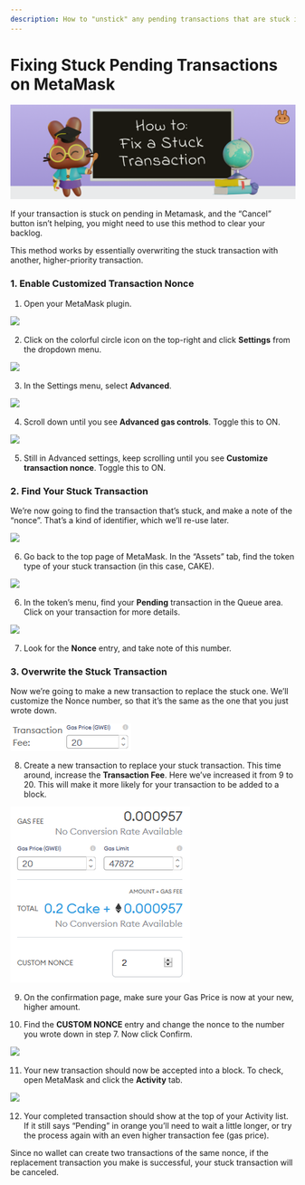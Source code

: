 ```yaml
---
description: How to "unstick" any pending transactions that are stuck in your MetaMask
---
```


# Fixing Stuck Pending Transactions on MetaMask

![](../.gitbook/assets/docs-masthead-12-%20%281%29.png)

If your transaction is stuck on pending in Metamask, and the “Cancel” button isn’t helping, you might need to use this method to clear your backlog.

This method works by essentially overwriting the stuck transaction with another, higher-priority transaction.

### **1. Enable Customized Transaction Nonce**

1. Open your MetaMask plugin.

![](https://lh6.googleusercontent.com/fYsgD0BKjYVjrbCpbEQgMyWG_sW-4c2Ev7wu9bVzsOWtqIzCmYqiv6Xj8G_FY2TK5uYul3XaOY2WflfcW1W56R2KCuyW-Y5RjHH9DZDgUmATLlnOnMPn371nniPZqaaD7KAgYgMc)

2. Click on the colorful circle icon on the top-right and click **Settings** from the dropdown menu.

![](https://lh3.googleusercontent.com/DpSeFrHsmPNXU73C3NB9iRANEe81rJ2XUhbxs6k7PqJSVy6IkAijeX_TeIbUupalmD3mlE2G0C90XHJJy_JPk-_mswNRf4liUwR4AUhx2AWygp4yIP9kjHo1QQk_60wEtjGkfwSk)

3. In the Settings menu, select **Advanced**.

![](https://lh4.googleusercontent.com/F-o1qfi84wh6YNUP16b8lbyS6f8i04SYEUR2VrncMbBaoeaAjOw4Af_oOwRUfWnhZn6NFb4O1uopoc1KNego8XelHmDDWeRRAb0oMJGE_ZI_xJJeqfH-bJrai0pakyxC-235E4nq)

4. Scroll down until you see **Advanced gas controls**. Toggle this to ON.

![](https://lh5.googleusercontent.com/ePraz_2Z8k1V62DMROjv0jbIjEcf8ATvaH-Lxe5wtoNo6oVTyRPelC1m7UVaizcNpW5bHByrbC9xv1KDZfjNnXvQ8J0ukHUHK7vK4rX5gpQVHmfyJr81wCGdeArvksNhshon1Btn)

5. Still in Advanced settings, keep scrolling until you see **Customize transaction nonce**. Toggle this to ON.

### **2. Find Your Stuck Transaction**

We’re now going to find the transaction that’s stuck, and make a note of the “nonce”. That’s a kind of identifier, which we’ll re-use later.

![](https://lh4.googleusercontent.com/xKBEnt5a62c5Wzg_MCLIbVUWuL4fws1ohBAX9LAkGS71vslHk7QuMF24jAfkAdmsLunPVfT9c3FxCmGar5z7jNZnd4WMgzQsoxxbYw1Lp59Az5kG72COn0JblFXktHbmgMnF1LeY)

6. Go back to the top page of MetaMask. In the “Assets” tab, find the token type of your stuck transaction \(in this case, CAKE\).

![](https://lh5.googleusercontent.com/9qVjhK1kEKDL8l4TTdOFo4o547PDIIeQpCCY18gPyaUFJrpFbyYhMfBQ1CRzjjrllgrcqVbwkhxKCZBNlIad8J1yCpMVhsBKjIAcwfsQHQb7jnl2RD2ufQU-zNEn2Hn2g4LGvYDU)

6. In the token’s menu, find your **Pending** transaction in the Queue area. Click on your transaction for more details.

![](https://lh4.googleusercontent.com/HMd5iKjIvm-f7Xi7xtecTsq56x1i15GjUkwCm5Z_83xMfOXDd2jabcCDyUwELf51IHseEeCk2WnvWfHwTSUlFnLAJrmjkkOfm_fA5fimgdABnYfdjmBxxst8TOaUJUhc2iO_CN-k)

7. Look for the **Nonce** entry, and take note of this number.

### **3. Overwrite the Stuck Transaction**

Now we’re going to make a new transaction to replace the stuck one. We’ll customize the Nonce number, so that it’s the same as the one that you just wrote down.

![](../.gitbook/assets/image%20%2842%29.png)

8. Create a new transaction to replace your stuck transaction. This time around, increase the **Transaction Fee**. Here we’ve increased it from 9 to 20. This will make it more likely for  your transaction to be added to a block.

![](../.gitbook/assets/image%20%28133%29.png)

9. On the confirmation page, make sure your Gas Price is now at your new, higher amount. 

10. Find the **CUSTOM NONCE** entry and change the nonce to the number you wrote down in step 7. Now click Confirm.

![](https://lh6.googleusercontent.com/PYhYm2ro0SVzerBo5qguFIPOYl0DjLSfl0JT8UdfN3T4i-0hjBq-CQvr-UA0bSyG-ZndrWmLGptfZUcnGBlvUk118GGZn7ciDNaC4hmfovH9v_M5XMIYmkAmB-Fr-6TTpYnnDX1p)

11. Your new transaction should now be accepted into a block. To check, open MetaMask and click the **Activity** tab.

![](https://lh6.googleusercontent.com/Iw3e0YP4ORhPgw8-MNxvzlDlfgG5nD226P4ixiziPC_9j3_LfU3o1-_LA2yDmegbRw5x9Sgk3RACFJJkyJDrFJA1j2J93H21uGhhWabkdDQUHsU_oVdkZVQTTWaQPzXHAWClpsb4)

12. Your completed transaction should show at the top of your Activity list. If it still says “Pending” in orange you’ll need to wait a little longer, or try the process again with an even higher transaction fee \(gas price\).

Since no wallet can create two transactions of the same nonce, if the replacement transaction you make is successful, your stuck transaction will be canceled.  


